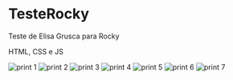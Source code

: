# TesteRocky
Teste de Elisa Grusca para Rocky

HTML, CSS e JS

![print 1](https://user-images.githubusercontent.com/104109705/172496058-d002b52c-317a-41e3-b2ad-1271537da2e1.png)
![print 2](https://user-images.githubusercontent.com/104109705/172496060-6e0b7650-1680-477f-a0dc-98035cdd04df.png)
![print 3](https://user-images.githubusercontent.com/104109705/172496061-a24951fb-ea81-4264-9c71-88e7f07c4917.png)
![print 4](https://user-images.githubusercontent.com/104109705/172496067-526bfee5-6e82-418f-b1e8-992331f8e40a.png)
![print 5](https://user-images.githubusercontent.com/104109705/172496068-5ce0262d-80e6-428c-b5ab-169b9a63b8bd.png)
![print 6](https://user-images.githubusercontent.com/104109705/172496069-cfff5e72-1aa7-4924-8f54-619306eeda3a.png)
![print 7](https://user-images.githubusercontent.com/104109705/172496072-71ac11ef-01da-4c76-aa17-797c18e72515.png)
